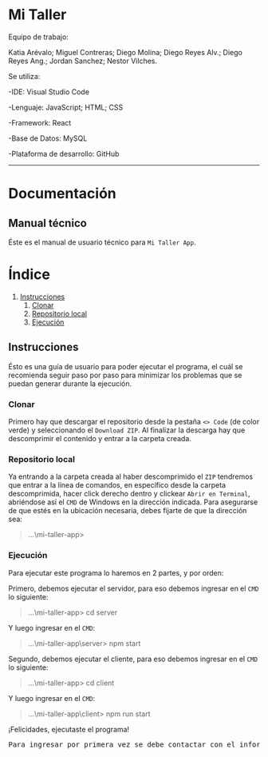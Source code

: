 # **Mi Taller**

Equipo de trabajo:

Katia Arévalo; Miguel Contreras; Diego Molina; Diego Reyes Alv.; Diego Reyes Ang.; Jordan Sanchez; Nestor Vilches.

Se utiliza:

-IDE: Visual Studio Code

-Lenguaje: JavaScript; HTML; CSS

-Framework: React

-Base de Datos: MySQL

-Plataforma de desarrollo: GitHub

---
# **Documentación**
## **Manual técnico**

Éste es el manual de usuario técnico para `Mi Taller App`.

# **Índice**

1. [Instrucciones](#instrucciones)
    1. [Clonar](#clonar)
    2. [Repositorio local](#repositorio-local)
    3. [Ejecución](#ejecución)

## **Instrucciones**
Ésto es una guía de usuario para poder ejecutar el programa, el cuál se recomienda seguir paso por paso para minimizar los problemas que se puedan generar durante la ejecución.

### **Clonar**

Primero hay que descargar el repositorio desde la pestaña `<> Code` (de color verde) y seleccionando el `Download ZIP`. Al finalizar la descarga hay que descomprimir el contenido y entrar a la carpeta creada.

### **Repositorio local**

Ya entrando a la carpeta creada al haber descomprimido el `ZIP` tendremos que entrar a la línea de comandos, en específico desde la carpeta descomprimida, hacer click derecho dentro y clickear `Abrir en Terminal`, abriéndose así el `CMD` de Windows en la dirección indicada. Para asegurarse de que estés en la ubicación necesaria, debes fijarte de que la dirección sea:
> ...\mi-taller-app>

### **Ejecución**

Para ejecutar este programa lo haremos en 2 partes, y por orden:

Primero, debemos ejecutar el servidor, para eso debemos ingresar en el `CMD` lo siguiente:
> ...\mi-taller-app> cd server

Y luego ingresar en el `CMD`:
> ...\mi-taller-app\server> npm start

Segundo, debemos ejecutar el cliente, para eso debemos ingresar en el `CMD` lo siguiente:
> ...\mi-taller-app> cd client

Y luego ingresar en el `CMD`:
> ...\mi-taller-app\client> npm run start

¡Felicidades, ejecutaste el programa!

<pre>Para ingresar por primera vez se debe contactar con el informático encargado de la base de datos para poder registrarse.</pre>
